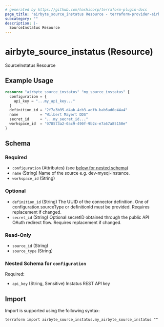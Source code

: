 ```yaml
---
# generated by https://github.com/hashicorp/terraform-plugin-docs
page_title: "airbyte_source_instatus Resource - terraform-provider-airbyte"
subcategory: ""
description: |-
  SourceInstatus Resource
---
```


# airbyte_source_instatus (Resource)

SourceInstatus Resource

## Example Usage

```terraform
resource "airbyte_source_instatus" "my_source_instatus" {
  configuration = {
    api_key = "...my_api_key..."
  }
  definition_id = "2f7a3b95-d4ab-4cb3-adfb-bab6ad0e44a4"
  name          = "Wilbert Mayert DDS"
  secret_id     = "...my_secret_id..."
  workspace_id  = "078573a2-0ac9-490f-9b2c-e7a67a85150e"
}
```

<!-- schema generated by tfplugindocs -->
## Schema

### Required

- `configuration` (Attributes) (see [below for nested schema](#nestedatt--configuration))
- `name` (String) Name of the source e.g. dev-mysql-instance.
- `workspace_id` (String)

### Optional

- `definition_id` (String) The UUID of the connector definition. One of configuration.sourceType or definitionId must be provided. Requires replacement if changed.
- `secret_id` (String) Optional secretID obtained through the public API OAuth redirect flow. Requires replacement if changed.

### Read-Only

- `source_id` (String)
- `source_type` (String)

<a id="nestedatt--configuration"></a>
### Nested Schema for `configuration`

Required:

- `api_key` (String, Sensitive) Instatus REST API key

## Import

Import is supported using the following syntax:

```shell
terraform import airbyte_source_instatus.my_airbyte_source_instatus ""
```
